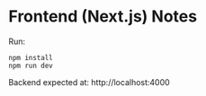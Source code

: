 # Frontend (Next.js) Notes

Run:
```
npm install
npm run dev
```

Backend expected at: http://localhost:4000
